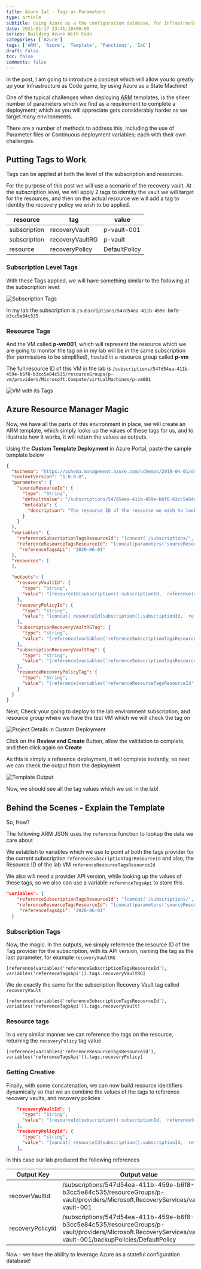 ```yaml
---
title: Azure IaC - Tags as Parameters
type: article 
subtitle: Using Azure as a the configuration database, for Infrastructure, by treating Tags as Key Value Pairs.
date: 2021-01-17 13:41:18+00:00
series: Building Azure With Code
categories: ['Azure']
tags: ['ARM', 'Azure', 'Template', 'Functions', 'IaC']
draft: False
toc: false 
comments: false 
---
```



In the post, I am going to introduce a concept which will allow you to greatly up your Infrastructure as Code game, by using Azure as a State Machine!

One of the typical challenges when deploying [ARM](ARM) templates, is the sheer number of parameters which we find as a requirement to complete a deployment; which as you will appreciate gets considerably harder as we target many environments.

There are a number of methods to address this, including the use of Parameter files or Continuous deployment variables; each with their own challenges. 

## Putting Tags to Work

Tags can be applied at both the level of the subscription and resources.

For the purpose of this post we will use a scenario of the recovery vault. At the subscription level, we will apply 2 tags to identity the vault we will target for the resources, and then on the actual resource we will add a tag to identity the recovery policy we wish to be applied.

|resource | tag | value |
|---|---|---|
|subscription | recoveryVault      | p-vault-001
|subscription | recoveryVaultRG    | p-vault
|resource     | recoveryPolicy     | DefaultPolicy

### Subscription Level Tags

With these Tags applied, we will have something similar to the following at the subscription level:

![Subscription Tags](iac-state-azure_tags_2021-07-27-12-38-12.png)

In my lab the subscription is `/subscriptions/547d54ea-411b-459e-b6f8-b3cc5e84c535`

### Resource Tags

And the VM called **p-vm001**, which will represent the resource which we are going to monitor the tag on in my lab will be in the same subscription (for permissions to be simplified), hosted in a resource group called **p-vm**

The full resource ID of this VM in the lab is `/subscriptions/547d54ea-411b-459e-b6f8-b3cc5e84c535/resourceGroups/p-vm/providers/Microsoft.Compute/virtualMachines/p-vm001`

![VM with its Tags](iac-state-azure_tags_2021-07-27-12-43-35.png)

## Azure Resource Manager Magic

Now, we have all the parts of this environment in place, we will create an ARM template, which simply looks up the values of these tags for us, and to illustrate how it works, it will return the values as outputs.

Using the **Custom Template Deployment** in Azure Portal, paste the sample template below

```json
{
  "$schema": "https://schema.management.azure.com/schemas/2019-04-01/deploymentTemplate.json#",
  "contentVersion": "1.0.0.0",
  "parameters": {
    "sourceResourceId": {
      "type": "String",
      "defaultValue": "/subscriptions/547d54ea-411b-459e-b6f8-b3cc5e84c535/resourceGroups/p-vm/providers/Microsoft.Compute/virtualMachines/p-vm001",
      "metadata": {
        "description": "The resource ID of the resource we wish to look up a tag from."
      }
    }
  },
  "variables": {
    "referenceSubscriptionTagsResourceId": "[concat('/subscriptions/', subscription().subscriptionId, '/providers/Microsoft.Resources/tags/default')]",
    "referenceResourceTagsResourceId": "[concat(parameters('sourceResourceId'),'/providers/Microsoft.Resources/tags/default')]",
     "referenceTagsApi": "2020-06-01"
  },
  "resources": [
  ],

  "outputs": {
    "recoveryVaultId": {
      "type": "String",
      "value": "[resourceId(subscription().subscriptionId,  reference(variables('referenceSubscriptionTagsResourceId'), variables('referenceTagsApi')).tags.recoveryVaultRG ,'Microsoft.RecoveryServices/vaults',  reference(variables('referenceSubscriptionTagsResourceId'), variables('referenceTagsApi')).tags.recoveryVault) ]"
    },
    "recoveryPolicyId": {
      "type": "string",
      "value": "[concat( resourceId(subscription().subscriptionId,  reference(variables('referenceSubscriptionTagsResourceId'), variables('referenceTagsApi')).tags.recoveryVaultRG ,'Microsoft.RecoveryServices/vaults',  reference(variables('referenceSubscriptionTagsResourceId'), variables('referenceTagsApi')).tags.recoveryVault), '/backupPolicies/', reference(variables('referenceResourceTagsResourceId'), variables('referenceTagsApi')).tags.recoveryPolicy )]"
    },
    "subscriptionRecoveryVaultRGTag": {
      "type": "string",
      "value": "[reference(variables('referenceSubscriptionTagsResourceId'), variables('referenceTagsApi')).tags.recoveryVaultRG]"
    },
    "subscriptionRecoveryVaultTag": {
      "type": "string",
      "value": "[reference(variables('referenceSubscriptionTagsResourceId'), variables('referenceTagsApi')).tags.recoveryVault]"
    },
    "resourceRecoveryPolicyTag": {
      "type": "String",
      "value": "[reference(variables('referenceResourceTagsResourceId'), variables('referenceTagsApi')).tags.recoveryPolicy]"
    }
  }
}
```
Next, Check your going to deploy to the lab environment subscription, and resource group where we have the test VM which we will check the tag on

![Project Details in Custom Deployment](iac-state-azure_tags_2021-07-27-12-52-12.png)

Click on the **Review and Create** Button, allow the validation to complete, and then click again on **Create**

As this is simply a reference deployment, it will complete instantly, so next we can check the output from the deployment

![Template Output](iac-state-azure_tags_2021-07-27-12-54-16.png)

Now, we should see all the tag values which we set in the lab!
## Behind the Scenes - Explain the Template

So, How? 

The following ARM JSON uses the `reference` function to lookup the data we care about

We establish to variables which we use to point at both the tags provider for the current subscription `referenceSubscriptionTagsResourceId` and also, the Resource ID of the lab VM `referenceResourceTagsResourceId`

We also will need a provider API version, while looking up the values of these tags, so we also can use a variable `referenceTagsApi` to store this.

```json
"variables": {
    "referenceSubscriptionTagsResourceId": "[concat('/subscriptions/', subscription().subscriptionId, '/providers/Microsoft.Resources/tags/default')]",
    "referenceResourceTagsResourceId": "[concat(parameters('sourceResourceId'),'/providers/Microsoft.Resources/tags/default')]",
     "referenceTagsApi": "2020-06-01"
  }
```

### Subscription Tags

Now, the magic. In the outputs, we simply reference the resource ID of the Tag provider for the subscription, with its API version, naming the tag as the last parameter, for example `recoveryVaultRG`

`[reference(variables('referenceSubscriptionTagsResourceId'), variables('referenceTagsApi')).tags.recoveryVaultRG]`

We do exactly the same for the subscription Recovery Vault tag called `recoveryVault`

`[reference(variables('referenceSubscriptionTagsResourceId'), variables('referenceTagsApi')).tags.recoveryVault]`

### Resource tags

In a very similar manner we can reference the tags on the resource, returning the `recoveryPolicy` tag value

`[reference(variables('referenceResourceTagsResourceId'), variables('referenceTagsApi')).tags.recoveryPolicy]`

### Getting Creative

Finally, with some concatenation, we can now build resource identifiers dynamically so that we an combine the values of the tags to reference recovery vaults, and recovery policies 

```json
    "recoveryVaultId": {
      "type": "String",
      "value": "[resourceId(subscription().subscriptionId,  reference(variables('referenceSubscriptionTagsResourceId'), variables('referenceTagsApi')).tags.recoveryVaultRG ,'Microsoft.RecoveryServices/vaults',  reference(variables('referenceSubscriptionTagsResourceId'), variables('referenceTagsApi')).tags.recoveryVault) ]"
    },
    "recoveryPolicyId": {
      "type": "string",
      "value": "[concat( resourceId(subscription().subscriptionId,  reference(variables('referenceSubscriptionTagsResourceId'), variables('referenceTagsApi')).tags.recoveryVaultRG ,'Microsoft.RecoveryServices/vaults',  reference(variables('referenceSubscriptionTagsResourceId'), variables('referenceTagsApi')).tags.recoveryVault), '/backupPolicies/', reference(variables('referenceResourceTagsResourceId'), variables('referenceTagsApi')).tags.recoveryPolicy )]"
    },

```

In this case our lab produced the following references

|Output Key | Output value |
|---|---|
|recoverVaultId|/subscriptions/547d54ea-411b-459e-b6f8-b3cc5e84c535/resourceGroups/p-vault/providers/Microsoft.RecoveryServices/vaults/p-vault-001
|recoveryPolicyId|/subscriptions/547d54ea-411b-459e-b6f8-b3cc5e84c535/resourceGroups/p-vault/providers/Microsoft.RecoveryServices/vaults/p-vault-001/backupPolicies/DefaultPolicy

Now - we have the ability to leverage Azure as a stateful configuration database!